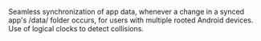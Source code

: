 Seamless synchronization of app data, whenever a change in a synced app's /data/ folder occurs, for users with multiple rooted Android devices. Use of logical clocks to detect collisions.
